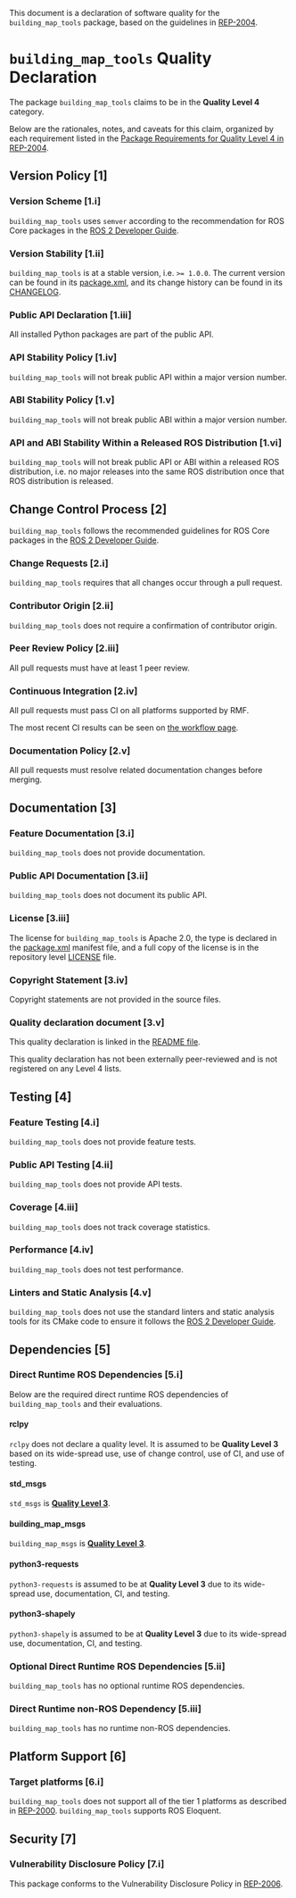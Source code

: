 This document is a declaration of software quality for the `building_map_tools` package, based on the guidelines in [REP-2004](https://www.ros.org/reps/rep-2004.html).

# `building_map_tools` Quality Declaration

The package `building_map_tools` claims to be in the **Quality Level 4** category.

Below are the rationales, notes, and caveats for this claim, organized by each requirement listed in the [Package Requirements for Quality Level 4 in REP-2004](https://www.ros.org/reps/rep-2004.html).

## Version Policy [1]

### Version Scheme [1.i]

`building_map_tools` uses `semver` according to the recommendation for ROS Core packages in the [ROS 2 Developer Guide](https://index.ros.org/doc/ros2/Contributing/Developer-Guide/#versioning).

### Version Stability [1.ii]

`building_map_tools` is at a stable version, i.e. `>= 1.0.0`.
The current version can be found in its [package.xml](package.xml), and its change history can be found in its [CHANGELOG](CHANGELOG.rst).

### Public API Declaration [1.iii]

All installed Python packages are part of the public API.

### API Stability Policy [1.iv]

`building_map_tools` will not break public API within a major version number.

### ABI Stability Policy [1.v]

`building_map_tools` will not break public ABI within a major version number.

### API and ABI Stability Within a Released ROS Distribution [1.vi]

`building_map_tools` will not break public API or ABI within a released ROS distribution, i.e. no major releases into the same ROS distribution once that ROS distribution is released.

## Change Control Process [2]

`building_map_tools` follows the recommended guidelines for ROS Core packages in the [ROS 2 Developer Guide](https://index.ros.org/doc/ros2/Contributing/Developer-Guide/#package-requirements).

### Change Requests [2.i]

`building_map_tools` requires that all changes occur through a pull request.

### Contributor Origin [2.ii]

`building_map_tools` does not require a confirmation of contributor origin.

### Peer Review Policy [2.iii]

All pull requests must have at least 1 peer review.

### Continuous Integration [2.iv]

All pull requests must pass CI on all platforms supported by RMF.

The most recent CI results can be seen on [the workflow page](https://github.com/osrf/rmf_core/actions?query=workflow%3Abuild+branch%3Amaster).

### Documentation Policy [2.v]

All pull requests must resolve related documentation changes before merging.

## Documentation [3]

### Feature Documentation [3.i]

`building_map_tools` does not provide documentation.

### Public API Documentation [3.ii]

`building_map_tools` does not document its public API.

### License [3.iii]

The license for `building_map_tools` is Apache 2.0, the type is declared in the [package.xml](package.xml) manifest file, and a full copy of the license is in the repository level [LICENSE](../LICENSE) file.

### Copyright Statement [3.iv]

Copyright statements are not provided in the source files.

### Quality declaration document [3.v]

This quality declaration is linked in the [README file](README.md).

This quality declaration has not been externally peer-reviewed and is not registered on any Level 4 lists.

## Testing [4]

### Feature Testing [4.i]

`building_map_tools` does not provide feature tests.

### Public API Testing [4.ii]

`building_map_tools` does not provide API tests.

### Coverage [4.iii]

`building_map_tools` does not track coverage statistics.

### Performance [4.iv]

`building_map_tools` does not test performance.

### Linters and Static Analysis [4.v]

`building_map_tools` does not use the standard linters and static analysis tools for its CMake code to ensure it follows the [ROS 2 Developer Guide](https://index.ros.org/doc/ros2/Contributing/Developer-Guide/#linters).

## Dependencies [5]

### Direct Runtime ROS Dependencies [5.i]

Below are the required direct runtime ROS dependencies of `building_map_tools` and their evaluations.

#### rclpy

`rclpy` does not declare a quality level.
It is assumed to be **Quality Level 3** based on its wide-spread use, use of change control, use of CI, and use of testing.

#### std_msgs

`std_msgs` is [**Quality Level 3**](https://github.com/ros2/common_interfaces/blob/master/std_msgs/QUALITY_DECLARATION.md).

#### building_map_msgs

`building_map_msgs` is [**Quality Level 3**](https://github.com/osrf/traffic_editor/blob/master/building_map_msgs/QUALITY_DECLARATION.md).

#### python3-requests

`python3-requests` is assumed to be at **Quality Level 3** due to its wide-spread use, documentation, CI, and testing.

#### python3-shapely

`python3-shapely` is assumed to be at **Quality Level 3** due to its wide-spread use, documentation, CI, and testing.

### Optional Direct Runtime ROS Dependencies [5.ii]

`building_map_tools` has no optional runtime ROS dependencies.

### Direct Runtime non-ROS Dependency [5.iii]

`building_map_tools` has no runtime non-ROS dependencies.

## Platform Support [6]

### Target platforms [6.i]

`building_map_tools` does not support all of the tier 1 platforms as described in [REP-2000](https://www.ros.org/reps/rep-2000.html#support-tiers).
`building_map_tools` supports ROS Eloquent.

## Security [7]

### Vulnerability Disclosure Policy [7.i]

This package conforms to the Vulnerability Disclosure Policy in [REP-2006](https://www.ros.org/reps/rep-2006.html).
